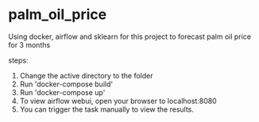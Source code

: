 # palm_oil_price
Using docker, airflow and sklearn for this project to forecast palm oil price for 3 months 

steps:
1. Change the active directory to the folder
2. Run 'docker-compose build'
3. Run 'docker-compose up'
4. To view airflow webui, open your browser to localhost:8080
5. You can trigger the task manually to view the results.
